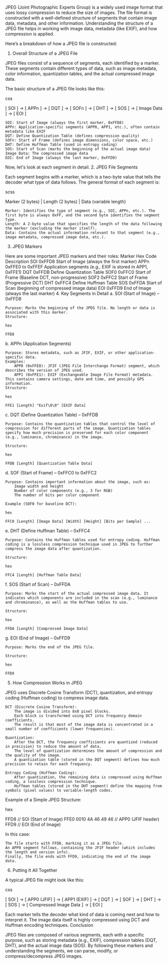 JPEG (Joint Photographic Experts Group) is a widely used image format that uses lossy compression to reduce the size of images. The file format is constructed with a well-defined structure of segments that contain image data, metadata, and other information. Understanding the structure of a JPEG file helps in working with image data, metadata (like EXIF), and how compression is applied.

Here’s a breakdown of how a JPEG file is constructed:
1. Overall Structure of a JPEG File

JPEG files consist of a sequence of segments, each identified by a marker. These segments contain different types of data, such as image metadata, color information, quantization tables, and the actual compressed image data.

The basic structure of a JPEG file looks like this:

css

[ SOI ] -> [ APPn ] -> [ DQT ] -> [ SOFn ] -> [ DHT ] -> [ SOS ] -> [ Image Data ] -> [ EOI ]

    SOI: Start of Image (always the first marker, 0xFFD8)
    APPn: Application-specific segments (APP0, APP1, etc.), often contain metadata like EXIF
    DQT: Define Quantization Table (defines compression quality)
    SOFn: Start of Frame (defines image dimensions, color space, etc.)
    DHT: Define Huffman Table (used in entropy coding)
    SOS: Start of Scan (marks the beginning of the actual image data)
    Image Data: The compressed image data
    EOI: End of Image (always the last marker, 0xFFD9)

Now, let's look at each segment in detail.
2. JPEG File Segments

Each segment begins with a marker, which is a two-byte value that tells the decoder what type of data follows. The general format of each segment is:

scss

Marker (2 bytes) | Length (2 bytes) | Data (variable length)

    Marker: Identifies the type of segment (e.g., SOI, APPn, etc.). The first byte is always 0xFF, and the second byte identifies the segment type.
    Length: A 2-byte value that specifies the length of the data following the marker (excluding the marker itself).
    Data: Contains the actual information relevant to that segment (e.g., image metadata, compressed image data, etc.).

3. JPEG Markers

Here are some important JPEG markers and their roles:
Marker	Hex Code	Description
SOI	0xFFD8	Start of Image (always the first marker)
APPn	0xFFE0 to 0xFFEF	Application segments (e.g., EXIF is stored in APP1, 0xFFE1)
DQT	0xFFDB	Define Quantization Table
SOF0	0xFFC0	Start of Frame (Baseline DCT, non-progressive)
SOF2	0xFFC2	Start of Frame (Progressive DCT)
DHT	0xFFC4	Define Huffman Table
SOS	0xFFDA	Start of Scan (beginning of compressed image data)
EOI	0xFFD9	End of Image (always the last marker)
4. Key Segments in Detail
a. SOI (Start of Image) – 0xFFD8

    Purpose: Marks the beginning of the JPEG file. No length or data is associated with this marker.
    Structure:

    hex

    FFD8

b. APPn (Application Segments)

    Purpose: Stores metadata, such as JFIF, EXIF, or other application-specific data.
    Examples:
        APP0 (0xFFE0): JFIF (JPEG File Interchange Format) segment, which describes the version of JPEG used.
        APP1 (0xFFE1): EXIF (Exchangeable Image File Format) metadata. This contains camera settings, date and time, and possibly GPS information.
    Structure:

    hex

    FFE1 [Length] "Exif\0\0" [EXIF Data]

c. DQT (Define Quantization Table) – 0xFFDB

    Purpose: Contains the quantization tables that control the level of compression for different parts of the image. Quantization tables specify how much precision is preserved for each color component (e.g., luminance, chrominance) in the image.

    Structure:

    hex

    FFDB [Length] [Quantization Table Data]

d. SOF (Start of Frame) – 0xFFC0 to 0xFFC2

    Purpose: Contains important information about the image, such as:
        Image width and height
        Number of color components (e.g., 3 for RGB)
        The number of bits per color component

    Example (SOF0 for baseline DCT):

    hex

    FFC0 [Length] [Image Data] [Width] [Height] [Bits per Sample] ...

e. DHT (Define Huffman Table) – 0xFFC4

    Purpose: Contains the Huffman tables used for entropy coding. Huffman coding is a lossless compression technique used in JPEG to further compress the image data after quantization.

    Structure:

    hex

    FFC4 [Length] [Huffman Table Data]

f. SOS (Start of Scan) – 0xFFDA

    Purpose: Marks the start of the actual compressed image data. It indicates which components are included in the scan (e.g., luminance and chrominance), as well as the Huffman tables to use.

    Structure:

    hex

    FFDA [Length] [Compressed Image Data]

g. EOI (End of Image) – 0xFFD9

    Purpose: Marks the end of the JPEG file.

    Structure:

    hex

    FFD9

5. How Compression Works in JPEG

JPEG uses Discrete Cosine Transform (DCT), quantization, and entropy coding (Huffman coding) to compress image data.

    DCT (Discrete Cosine Transform):
        The image is divided into 8x8 pixel blocks.
        Each block is transformed using DCT into frequency domain coefficients.
        The result is that most of the image data is concentrated in a small number of coefficients (lower frequencies).

    Quantization:
        After the DCT, the frequency coefficients are quantized (reduced in precision) to reduce the amount of data.
        The level of quantization determines the amount of compression and the quality of the image.
        A quantization table (stored in the DQT segment) defines how much precision to retain for each frequency.

    Entropy Coding (Huffman Coding):
        After quantization, the remaining data is compressed using Huffman coding, a lossless compression technique.
        Huffman tables (stored in the DHT segment) define the mapping from symbols (pixel values) to variable-length codes.

Example of a Simple JPEG Structure:

hex

FFD8                    // SOI (Start of Image)
FFE0 0010 4A 46 49 46   // APP0 (JFIF header)
FFD9                    // EOI (End of Image)

In this case:

    The file starts with FFD8, marking it as a JPEG file.
    An APP0 segment follows, containing the JFIF header (which includes the length and version info).
    Finally, the file ends with FFD9, indicating the end of the image data.

6. Putting It All Together

A typical JPEG file might look like this:

css

[ SOI ] -> [ APP0 (JFIF) ] -> [ APP1 (EXIF) ] -> [ DQT ] -> [ SOF ] -> [ DHT ] -> [ SOS ] -> [ Compressed Image Data ] -> [ EOI ]

Each marker tells the decoder what kind of data is coming next and how to interpret it. The image data itself is highly compressed using DCT and Huffman encoding techniques.
Conclusion

JPEG files are composed of various segments, each with a specific purpose, such as storing metadata (e.g., EXIF), compression tables (DQT, DHT), and the actual image data (SOS). By following these markers and understanding the segments, we can parse, modify, or compress/decompress JPEG images.
